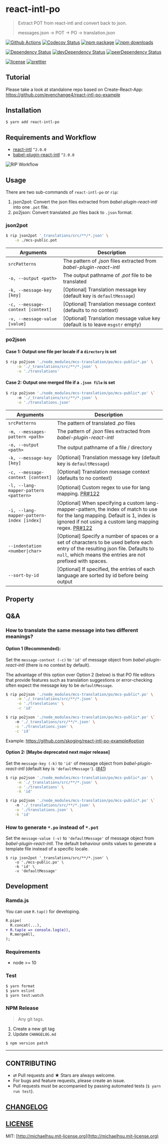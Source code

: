 # react-intl-po

> Extract POT from react-intl and convert back to json.
>
> messages.json → POT → PO → translation.json

[![Github Actions][build-badge]][build]
[![Codecov Status][codecov-badge]][codecov]
[![npm package][npm-badge]][npm]
[![npm downloads][npm-downloads]][npm]

[![Dependency Status][dependency-badge]][dependency]
[![devDependency Status][devdependency-badge]][devdependency]
[![peerDependency Status][peerdependency-badge]][peerdependency]

[![license][license-badge]][license]
[![prettier](https://img.shields.io/badge/styled_with-prettier-ff69b4.svg)](https://github.com/prettier/prettier)

## Tutorial

Please take a look at standalone repo based on Create-React-App: https://github.com/evenchange4/react-intl-po-example

## Installation

```sh
$ yarn add react-intl-po
```

## Requirements and Workflow

- [react-intl](https://github.com/yahoo/react-intl) `^2.0.0`
- [babel-plugin-react-intl](https://github.com/yahoo/babel-plugin-react-intl) `^2.0.0`

![RIP Workflow](./docs/workflow.png)

## Usage

There are two sub-commands of `react-intl-po` or `rip`:

1.  json2pot: Convert the json files extracted from _babel-plugin-react-intl_ into one `.pot` file.
2.  po2json: Convert translated _.po_ files back to `.json` format.

### json2pot

```sh
$ rip json2pot '_translations/src/**/*.json' \
    -o ./mcs-public.pot
```

| **Arguments**                     | **Description**                                                               |
| --------------------------------- | ----------------------------------------------------------------------------- |
| `srcPatterns`                     | The pattern of _.json_ files extracted from _babel-plugin-react-intl_         |
| `-o, --output <path>`             | The output pathname of _.pot_ file to be translated                           |
| `-k, --message-key [key]`         | [Optional] Translation message key (default key is `defaultMessage`)          |
| `-c, --message-context [context]` | [Optional] Translation message context (defaults to no context)               |
| `-v, --message-value [value]`     | [Optional] Translation message value key (default is to leave `msgstr` empty) |

### po2json

#### Case 1: Output one file per locale if a `directory` is set

```sh
$ rip po2json './node_modules/mcs-translation/po/mcs-public*.po' \
     -m './_translations/src/**/*.json' \
     -o './translations'
```

#### Case 2: Output one merged file if a `.json file` is set

```sh
$ rip po2json './node_modules/mcs-translation/po/mcs-public*.po' \`
     -m './_translations/src/**/*.json' \
     -o './translations.json'
```

| **Arguments**                             | **Description**                                                                                                                                                                                                                                   |
| ----------------------------------------- | ------------------------------------------------------------------------------------------------------------------------------------------------------------------------------------------------------------------------------------------------- |
| `srcPatterns`                             | The pattern of translated _.po_ files                                                                                                                                                                                                             |
| `-m, --messages-pattern <path>`           | The pattern of _.json_ files extracted from _babel-plugin-react-intl_                                                                                                                                                                             |
| `-o, --output <path>`                     | The output pathname of a file / directory                                                                                                                                                                                                         |
| `-k, --message-key [key]`                 | [Optional] Translation message key (default key is `defaultMessage`)                                                                                                                                                                              |
| `-c, --message-context [context]`         | [Optional] Translation message context (defaults to no context)                                                                                                                                                                                   |
| `-l, --lang-mapper-pattern <pattern>`     | [Optional] Custom regex to use for lang mapping. [PR#122](https://github.com/evenchange4/react-intl-po/pull/122)                                                                                                                                  |
| `-i, --lang-mapper-pattern-index [index]` | [Optional] When specifying a custom lang-mapper-pattern, the index of match to use for the lang mapping. Default is 1, index is ignored if not using a custom lang mapping regex. [PR#122](https://github.com/evenchange4/react-intl-po/pull/122) |
| `--indentation <number\|char>`            | [Optional] Specify a number of spaces or a set of characters to be used before each entry of the resulting json file. Defaults to `null`, which means the entries are not prefixed with spaces.                                                   |
| `--sort-by-id`                            | [Optional] If specified, the entries of each language are sorted by id before being output                                                                                                                                                        |

## Property

## Q&A

### How to translate the same message into two different meanings?

#### Option 1 (Recommended):

Set the `message-context (-c)` to `'id'` of message object from _babel-plugin-react-intl_ (there is no context by default).

The advantage of this option over Option 2 (below) is that PO file editors that provide features such as translation suggestions or error-checking often expect the message key to be `defaultMessage`.

```sh
$ rip po2json './node_modules/mcs-translation/po/mcs-public*.po' \
     -m './_translations/src/**/*.json' \
     -o './translations' \
     -c 'id'

$ rip po2json './node_modules/mcs-translation/po/mcs-public*.po' \`
    -m './_translations/src/**/*.json' \
    -o './translations.json' \
    -c 'id'
```

Example: https://github.com/skoging/react-intl-po-example#option

#### Option 2: [Maybe deprecated next major release]

Set the `message-key (-k)` to `'id'` of message object from _babel-plugin-react-intl_ (default key is `'defaultMessage'`). ([#41](https://github.com/evenchange4/react-intl-po/pull/41))

```sh
$ rip po2json './node_modules/mcs-translation/po/mcs-public*.po' \
     -m './_translations/src/**/*.json' \
     -o './translations' \
     -k 'id'

$ rip po2json './node_modules/mcs-translation/po/mcs-public*.po' \`
    -m './_translations/src/**/*.json' \
    -o './translations.json' \
    -k 'id'
```

### How to generate `*.po` instead of `*.pot`

Set the `message-value (-v)` to `'defaultMessage'` of message object from *babel-plugin-react-intl*. The default behaviour omits values to generate a template file instead of a specific locale.

```
$ rip json2pot '_translations/src/**/*.json' \
    -o './mcs-public.po' \
    -k 'id' \
    -v 'defaultMessage'
```

## Development


### Ramda.js

You can use `R.tap()` for developing.

```diff
R.pipe(
  R.concat(...),
+ R.tap(e => console.log(e)),
  R.mergeAll,
);
```

### Requirements

- node >= 10

### Test

```sh
$ yarn format
$ yarn eslint
$ yarn test:watch
```

### NPM Release

> Any git tags.

1.  Create a new git tag
2.  Update `CHANGELOG.md`

```sh
$ npm version patch
```

---

## CONTRIBUTING

- ⇄ Pull requests and ★ Stars are always welcome.
- For bugs and feature requests, please create an issue.
- Pull requests must be accompanied by passing automated tests (`$ yarn run test`).

## [CHANGELOG](CHANGELOG.md)

## [LICENSE](LICENSE)

MIT: [http://michaelhsu.mit-license.org](http://michaelhsu.mit-license.org)

[build-badge]: https://img.shields.io/github/workflow/status/skoging/react-intl-po/Test,%20Build,%20Publish?style=flat-square
[build]: https://github.com/skoging/react-intl-po/actions?query=workflow%3A%22Test%2C+Build%2C+Publish%22
[npm-badge]: https://img.shields.io/npm/v/@skoging/react-intl-po.svg?style=flat-square
[npm]: https://www.npmjs.org/package/@skoging/react-intl-po
[codecov-badge]: https://img.shields.io/codecov/c/github/skoging/react-intl-po.svg?style=flat-square
[codecov]: https://codecov.io/github/skoging/react-intl-po?branch=master
[npm-downloads]: https://img.shields.io/npm/dt/@skoging/react-intl-po.svg?style=flat-square
[license-badge]: https://img.shields.io/npm/l/@skoging/react-intl-po.svg?style=flat-square
[license]: http://michaelhsu.mit-license.org/
[dependency-badge]: https://david-dm.org/skoging/react-intl-po.svg?style=flat-square
[dependency]: https://david-dm.org/skoging/react-intl-po
[devdependency-badge]: https://david-dm.org/skoging/react-intl-po/dev-status.svg?style=flat-square
[devdependency]: https://david-dm.org/skoging/react-intl-po#info=devDependencies
[peerdependency-badge]: https://david-dm.org/skoging/react-intl-po/peer-status.svg?style=flat-square
[peerdependency]: https://david-dm.org/skoging/react-intl-po#info=peerDependencies
